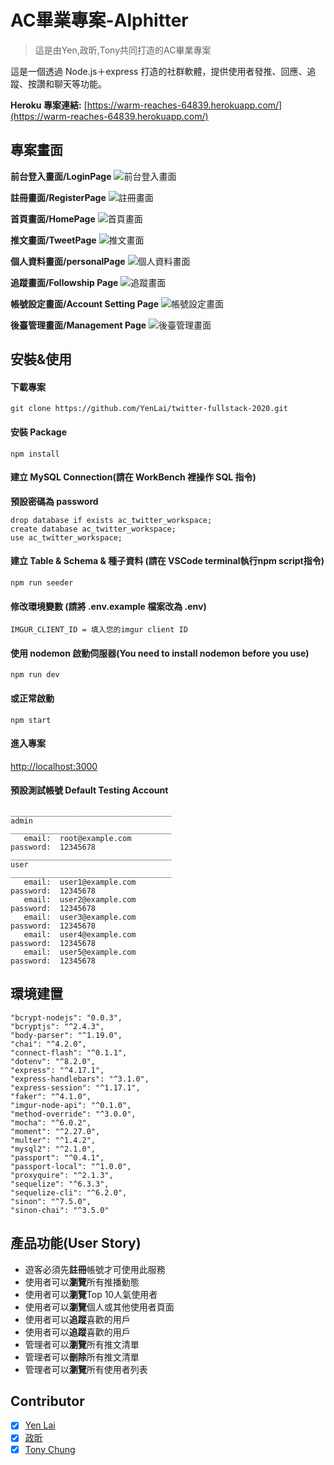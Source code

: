 # AC畢業專案-Alphitter

> 這是由Yen,政昕,Tony共同打造的AC畢業專案

這是一個透過 Node.js＋express 打造的社群軟體，提供使用者發推、回應、追蹤、按讚和聊天等功能。

**Heroku 專案連結:** [https://warm-reaches-64839.herokuapp.com/](https://warm-reaches-64839.herokuapp.com/)

## 專案畫面

**前台登入畫面/LoginPage**
![前台登入畫面](https://imgur.com/pPfWEP0.png)

**註冊畫面/RegisterPage**
![註冊畫面](https://imgur.com/1HQHWX7.png)

**首頁畫面/HomePage**
![首頁畫面](https://imgur.com/9aEwUnB.png)

**推文畫面/TweetPage**
![推文畫面](https://imgur.com/JfrloEu.png)

**個人資料畫面/personalPage**
![個人資料畫面](https://imgur.com/r7ZGNAR.png)

**追蹤畫面/Followship Page**
![追蹤畫面](https://imgur.com/q7HKK1e.png)

**帳號設定畫面/Account Setting Page**
![帳號設定畫面](https://imgur.com/LGGMtLX.png)

**後臺管理畫面/Management Page**
![後臺管理畫面](https://imgur.com/qWifsKN.png)

## 安裝&使用

#### 下載專案

```
git clone https://github.com/YenLai/twitter-fullstack-2020.git
```

#### 安裝 Package

```
npm install
```

#### 建立 MySQL Connection(請在 WorkBench 裡操作 SQL 指令)

**預設密碼為 password**

```
drop database if exists ac_twitter_workspace;
create database ac_twitter_workspace;
use ac_twitter_workspace;
```

#### 建立 Table & Schema & 種子資料 (請在 VSCode terminal執行npm script指令)

```
npm run seeder
```

#### 修改環境變數 (請將 .env.example 檔案改為 .env)

```
IMGUR_CLIENT_ID = 填入您的imgur client ID
```

#### 使用 nodemon 啟動伺服器(You need to install nodemon before you use)

```
npm run dev
```

#### 或正常啟動

```
npm start
```

#### 進入專案

[http://localhost:3000](http://localhost:3000)

#### 預設測試帳號 Default Testing Account

```
____________________________________
admin
____________________________________
   email:  root@example.com
password:  12345678
____________________________________
user
____________________________________
   email:  user1@example.com
password:  12345678
   email:  user2@example.com
password:  12345678
   email:  user3@example.com
password:  12345678
   email:  user4@example.com
password:  12345678
   email:  user5@example.com
password:  12345678
```

## 環境建置

```
"bcrypt-nodejs": "0.0.3",
"bcryptjs": "^2.4.3",
"body-parser": "^1.19.0",
"chai": "^4.2.0",
"connect-flash": "^0.1.1",
"dotenv": "^8.2.0",
"express": "^4.17.1",
"express-handlebars": "^3.1.0",
"express-session": "^1.17.1",
"faker": "^4.1.0",
"imgur-node-api": "^0.1.0",
"method-override": "^3.0.0",
"mocha": "^6.0.2",
"moment": "^2.27.0",
"multer": "^1.4.2",
"mysql2": "^2.1.0",
"passport": "^0.4.1",
"passport-local": "^1.0.0",
"proxyquire": "^2.1.3",
"sequelize": "^6.3.3",
"sequelize-cli": "^6.2.0",
"sinon": "^7.5.0",
"sinon-chai": "^3.5.0"
```

## 產品功能(User Story)

- 遊客必須先**註冊**帳號才可使用此服務
- 使用者可以**瀏覽**所有推播動態
- 使用者可以**瀏覽**Top 10人氣使用者
- 使用者可以**瀏覽**個人或其他使用者頁面
- 使用者可以**追蹤**喜歡的用戶
- 使用者可以**追蹤**喜歡的用戶
- 管理者可以**瀏覽**所有推文清單
- 管理者可以**刪除**所有推文清單
- 管理者可以**瀏覽**所有使用者列表

## Contributor

- [x] [Yen Lai](https://github.com/YenLai)
- [x] [政昕](https://github.com/robert913152750)
- [x] [Tony Chung](https://github.com/waiting33118)
